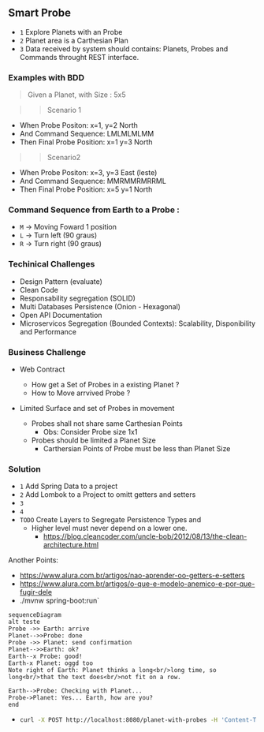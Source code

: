 ## Smart Probe

- `1` Explore Planets with an Probe
- `2` Planet area is a Carthesian Plan
- `3` Data received by system should contains: Planets, Probes and Commands throught REST interface.


### Examples with BDD

> Given a Planet, with Size : 5x5

>> Scenario 1
  - When Probe Positon: x=1, y=2 North
  - And Command Sequence: LMLMLMLMM
  - Then Final Probe Position: x=1 y=3 North

>> Scenario2
  - When Probe Positon: x=3, y=3 East (leste)
  - And Command Sequence: MMRMMRMRRML
  - Then Final Probe Position: x=5 y=1 North


### Command Sequence from Earth to a Probe :
- `M` -> Moving Foward 1 position
- `L` -> Turn left (90 graus)
- `R` -> Turn right (90 graus)


### Techinical Challenges
 - Design Pattern (evaluate)
 - Clean Code
 - Responsability segregation (SOLID)
 - Multi Databases Persistence (Onion - Hexagonal)
 - Open API Documentation
 - Microservicos Segregation (Bounded Contexts): Scalability, Disponibility and Performance

### Business Challenge
 - Web Contract
    - How get a Set of Probes in a existing Planet ?
    - How to Move arrvived Probe ?

- Limited Surface and set of Probes in movement
    - Probes shall not share same Carthesian Points
       - Obs: Consider Probe size 1x1
    - Probes should be limited a Planet Size
       - Carthersian Points of Probe must be less than Planet Size 


### Solution

  - `1` Add Spring Data to a project
  - `2` Add Lombok to a Project to omitt getters and setters
  - `3` 
  - `4` 
  - `TODO` Create Layers to Segregate Persistence Types and 
    - Higher level must never depend on a lower one. 
      - https://blog.cleancoder.com/uncle-bob/2012/08/13/the-clean-architecture.html

Another Points: 
- https://www.alura.com.br/artigos/nao-aprender-oo-getters-e-setters
- https://www.alura.com.br/artigos/o-que-e-modelo-anemico-e-por-que-fugir-dele
- ./mvnw spring-boot:run`




```mermaid
sequenceDiagram
alt teste
Probe ->> Earth: arrive
Planet-->>Probe: done
Probe ->> Planet: send confirmation
Planet-->>Earth: ok?
Earth--x Probe: good!
Earth-x Planet: oggd too
Note right of Earth: Planet thinks a long<br/>long time, so long<br/>that the text does<br/>not fit on a row.

Earth-->Probe: Checking with Planet...
Probe->Planet: Yes... Earth, how are you?
end
```



- ```bash
  curl -X POST http://localhost:8080/planet-with-probes -H 'Content-Type: application/json' -d '{"width":10,"height":10,"probes":[{"x":1,"y":2,"direction":"N","commands": "LMLMLMLMM"},{"x":3,"y":3,"direction":"E","commands": "MMRMMRMRRM"}]}'
```

